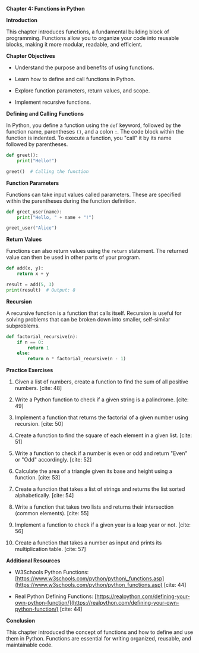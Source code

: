  
**Chapter 4: Functions in Python**

**Introduction**

This chapter introduces functions, a fundamental building block of programming. Functions allow you to organize your code into reusable blocks, making it more modular, readable, and efficient.

**Chapter Objectives**

* Understand the purpose and benefits of using functions.
   
* Learn how to define and call functions in Python.
   
* Explore function parameters, return values, and scope.
   
* Implement recursive functions.

**Defining and Calling Functions**

In Python, you define a function using the `def` keyword, followed by the function name, parentheses `()`, and a colon `:`. The code block within the function is indented. To execute a function, you "call" it by its name followed by parentheses.

```python
def greet():
    print("Hello!")

greet()  # Calling the function
```

**Function Parameters**

Functions can take input values called parameters. These are specified within the parentheses during the function definition.

```python
def greet_user(name):
    print("Hello, " + name + "!")

greet_user("Alice")
```

**Return Values**

Functions can also return values using the `return` statement. The returned value can then be used in other parts of your program.

```python
def add(x, y):
    return x + y

result = add(5, 3)
print(result)  # Output: 8
```

**Recursion**

A recursive function is a function that calls itself. Recursion is useful for solving problems that can be broken down into smaller, self-similar subproblems.

```python
def factorial_recursive(n):
    if n == 0:
        return 1
    else:
        return n * factorial_recursive(n - 1)
```

**Practice Exercises**

1.  Given a list of numbers, create a function to find the sum of all positive numbers. [cite: 48]
   
2.  Write a Python function to check if a given string is a palindrome. [cite: 49]
   
3.  Implement a function that returns the factorial of a given number using recursion. [cite: 50]
   
4.  Create a function to find the square of each element in a given list. [cite: 51]
   
5.  Write a function to check if a number is even or odd and return "Even" or "Odd" accordingly. [cite: 52]
   
6.  Calculate the area of a triangle given its base and height using a function. [cite: 53]
   
7.  Create a function that takes a list of strings and returns the list sorted alphabetically. [cite: 54]
   
8.  Write a function that takes two lists and returns their intersection (common elements). [cite: 55]
   
9.  Implement a function to check if a given year is a leap year or not. [cite: 56]
   
10. Create a function that takes a number as input and prints its multiplication table. [cite: 57]

**Additional Resources**

* W3Schools Python Functions: [https://www.w3schools.com/python/python\_functions.asp](https://www.w3schools.com/python/python_functions.asp) [cite: 44]
   
* Real Python Defining Functions: [https://realpython.com/defining-your-own-python-function/](https://realpython.com/defining-your-own-python-function/) [cite: 44]

**Conclusion**

This chapter introduced the concept of functions and how to define and use them in Python. Functions are essential for writing organized, reusable, and maintainable code.